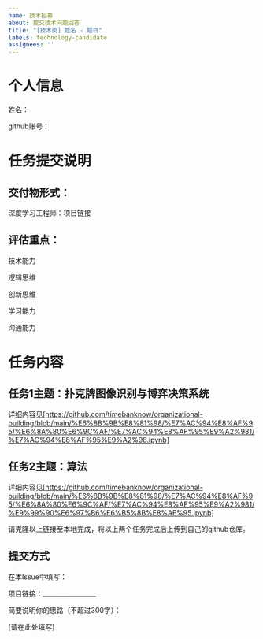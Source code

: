 ```yaml
---
name: 技术招募
about: 提交技术问题回答
title: "[技术岗] 姓名 - 题目"
labels: technology-candidate
assignees: ''
---
```


# 个人信息
姓名：

github账号：

# 任务提交说明
## 交付物形式：

深度学习工程师：项目链接

## 评估重点：

技术能力

逻辑思维

创新思维

学习能力

沟通能力

# 任务内容
## 任务1主题：扑克牌图像识别与博弈决策系统

详细内容见[https://github.com/timebanknow/organizational-building/blob/main/%E6%8B%9B%E8%81%98/%E7%AC%94%E8%AF%95/%E6%8A%80%E6%9C%AF/%E7%AC%94%E8%AF%95%E9%A2%981/%E7%AC%94%E8%AF%95%E9%A2%98.ipynb]

## 任务2主题：算法

详细内容见[https://github.com/timebanknow/organizational-building/blob/main/%E6%8B%9B%E8%81%98/%E7%AC%94%E8%AF%95/%E6%8A%80%E6%9C%AF/%E7%AC%94%E8%AF%95%E9%A2%981/%E9%99%90%E6%97%B6%E6%B5%8B%E8%AF%95.ipynb]

请克隆以上链接至本地完成，将以上两个任务完成后上传到自己的github仓库。

## 提交方式
在本Issue中填写：

项目链接：_________________

简要说明你的思路（不超过300字）：

[请在此处填写]
